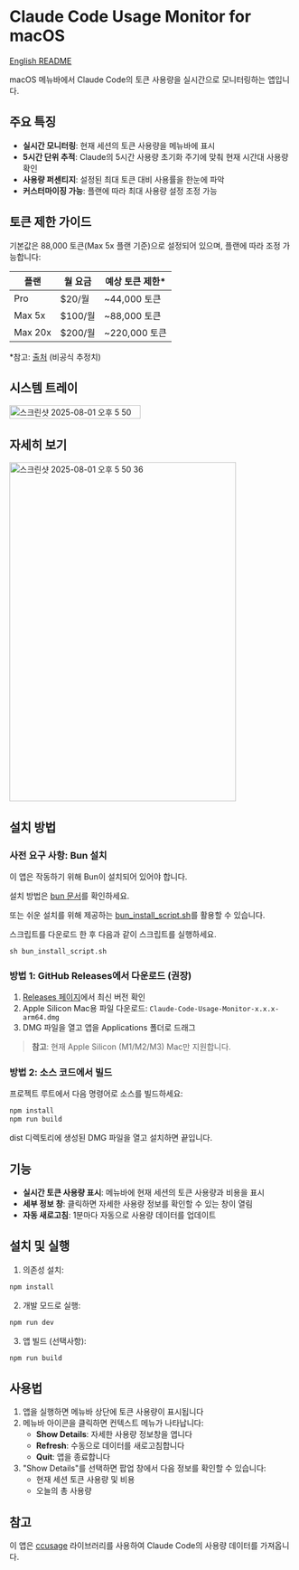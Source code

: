 # Claude Code Usage Monitor for macOS

[English README](https://github.com/centraldogma99/ccusage-system-tray/blob/main/README.en.md)

macOS 메뉴바에서 Claude Code의 토큰 사용량을 실시간으로 모니터링하는 앱입니다.

## 주요 특징

- **실시간 모니터링**: 현재 세션의 토큰 사용량을 메뉴바에 표시
- **5시간 단위 추적**: Claude의 5시간 사용량 초기화 주기에 맞춰 현재 시간대 사용량 확인
- **사용량 퍼센티지**: 설정된 최대 토큰 대비 사용률을 한눈에 파악
- **커스터마이징 가능**: 플랜에 따라 최대 사용량 설정 조정 가능

## 토큰 제한 가이드

기본값은 88,000 토큰(Max 5x 플랜 기준)으로 설정되어 있으며, 플랜에 따라 조정 가능합니다:

| 플랜    | 월 요금 | 예상 토큰 제한\* |
| ------- | ------- | ---------------- |
| Pro     | $20/월  | ~44,000 토큰     |
| Max 5x  | $100/월 | ~88,000 토큰     |
| Max 20x | $200/월 | ~220,000 토큰    |

\*참고: [출처](https://hostbor.com/claude-ai-max-plan-explained/) (비공식 추정치)

## 시스템 트레이

<img width="232" height="24" alt="스크린샷 2025-08-01 오후 5 50 28" src="https://github.com/user-attachments/assets/83f8db90-1f5b-4e19-ac10-a87255f14352" />

## 자세히 보기

<img width="401" height="600" alt="스크린샷 2025-08-01 오후 5 50 36" src="https://github.com/user-attachments/assets/832eb79b-0965-412e-a5e4-c6560949c608" />

## 설치 방법

### 사전 요구 사항: Bun 설치

이 앱은 작동하기 위해 Bun이 설치되어 있어야 합니다.

설치 방법은 [bun 문서](https://bun.com/)를 확인하세요.

또는 쉬운 설치를 위해 제공하는 [bun_install_script.sh](https://github.com/centraldogma99/ccusage-system-tray/blob/main/src/bun_install_script.sh)를 활용할 수 있습니다.

스크립트를 다운로드 한 후 다음과 같이 스크립트를 실행하세요.

```shell
sh bun_install_script.sh
```

### 방법 1: GitHub Releases에서 다운로드 (권장)

1. [Releases 페이지](https://github.com/centraldogma99/claude-usage-macos/releases)에서 최신 버전 확인
2. Apple Silicon Mac용 파일 다운로드: `Claude-Code-Usage-Monitor-x.x.x-arm64.dmg`
3. DMG 파일을 열고 앱을 Applications 폴더로 드래그

> **참고**: 현재 Apple Silicon (M1/M2/M3) Mac만 지원합니다.

### 방법 2: 소스 코드에서 빌드

프로젝트 루트에서 다음 명령어로 소스를 빌드하세요:

```bash
npm install
npm run build
```

dist 디렉토리에 생성된 DMG 파일을 열고 설치하면 끝입니다.

## 기능

- **실시간 토큰 사용량 표시**: 메뉴바에 현재 세션의 토큰 사용량과 비용을 표시
- **세부 정보 창**: 클릭하면 자세한 사용량 정보를 확인할 수 있는 창이 열림
- **자동 새로고침**: 1분마다 자동으로 사용량 데이터를 업데이트

## 설치 및 실행

1. 의존성 설치:

```bash
npm install
```

2. 개발 모드로 실행:

```bash
npm run dev
```

3. 앱 빌드 (선택사항):

```bash
npm run build
```

## 사용법

1. 앱을 실행하면 메뉴바 상단에 토큰 사용량이 표시됩니다
2. 메뉴바 아이콘을 클릭하면 컨텍스트 메뉴가 나타납니다:
   - **Show Details**: 자세한 사용량 정보창을 엽니다
   - **Refresh**: 수동으로 데이터를 새로고침합니다
   - **Quit**: 앱을 종료합니다
3. "Show Details"를 선택하면 팝업 창에서 다음 정보를 확인할 수 있습니다:
   - 현재 세션 토큰 사용량 및 비용
   - 오늘의 총 사용량

## 참고

이 앱은 [ccusage](https://github.com/ryoppippi/ccusage) 라이브러리를 사용하여 Claude Code의 사용량 데이터를 가져옵니다.
